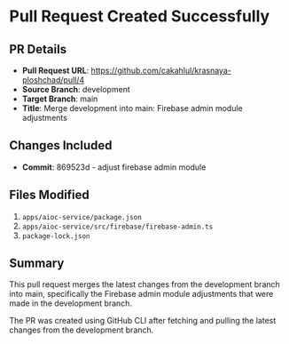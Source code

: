 # Pull Request Created Successfully

## PR Details
- **Pull Request URL**: https://github.com/cakahlul/krasnaya-ploshchad/pull/4
- **Source Branch**: development
- **Target Branch**: main
- **Title**: Merge development into main: Firebase admin module adjustments

## Changes Included
- **Commit**: 869523d - adjust firebase admin module

## Files Modified
1. `apps/aioc-service/package.json`
2. `apps/aioc-service/src/firebase/firebase-admin.ts`
3. `package-lock.json`

## Summary
This pull request merges the latest changes from the development branch into main, specifically the Firebase admin module adjustments that were made in the development branch.

The PR was created using GitHub CLI after fetching and pulling the latest changes from the development branch.